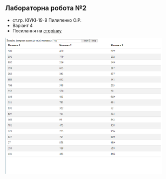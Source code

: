 ## Лабораторна робота №2
- ст.гр. КІУКІ-19-9 Пилипенко О.Р.
- Варіант 4
- Посилання на [сторінку](https://oleksiipylypenk0.github.io/1LB_Web_Pylypenko/)

![Image alt](https://github.com/OleksiiPylypenk0/2LB_Web_Pylypenko/blob/master/Screen1.png)

